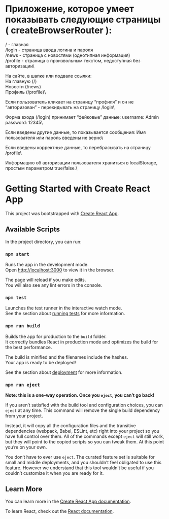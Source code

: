 # Приложение, которое умеет показывать следующие страницы ( createBrowserRouter ):
/ - главная\
/login - страница ввода логина и пароля\
/news - страница с новостями (однотипная информация)\
/profile - страница с произвольным текстом, недоступная без авторизации\

На сайте, в шапке или подвале ссылки:\
На главную (/)\
Новости (/news)\
Профиль (/profile)\

Если пользователь кликает на страницу “профиля” и он не “авторизован” - перекидывать на страницу /login\

Форма входа (/login) принимает “фейковые” данные: username: Admin password: 12345\

Если введены другие данные, то показывается сообщения: Имя пользователя или пароль введены не верно\

Если введены корректные данные, то перебрасывать на страницу /profile\

Информацию об авторизации пользователя храниться в localStorage, простым параметром true/false.\

# Getting Started with Create React App

This project was bootstrapped with [Create React App](https://github.com/facebook/create-react-app).

## Available Scripts

In the project directory, you can run:

### `npm start`

Runs the app in the development mode.\
Open [http://localhost:3000](http://localhost:3000) to view it in the browser.

The page will reload if you make edits.\
You will also see any lint errors in the console.

### `npm test`

Launches the test runner in the interactive watch mode.\
See the section about [running tests](https://facebook.github.io/create-react-app/docs/running-tests) for more information.

### `npm run build`

Builds the app for production to the `build` folder.\
It correctly bundles React in production mode and optimizes the build for the best performance.

The build is minified and the filenames include the hashes.\
Your app is ready to be deployed!

See the section about [deployment](https://facebook.github.io/create-react-app/docs/deployment) for more information.

### `npm run eject`

**Note: this is a one-way operation. Once you `eject`, you can’t go back!**

If you aren’t satisfied with the build tool and configuration choices, you can `eject` at any time. This command will remove the single build dependency from your project.

Instead, it will copy all the configuration files and the transitive dependencies (webpack, Babel, ESLint, etc) right into your project so you have full control over them. All of the commands except `eject` will still work, but they will point to the copied scripts so you can tweak them. At this point you’re on your own.

You don’t have to ever use `eject`. The curated feature set is suitable for small and middle deployments, and you shouldn’t feel obligated to use this feature. However we understand that this tool wouldn’t be useful if you couldn’t customize it when you are ready for it.

## Learn More

You can learn more in the [Create React App documentation](https://facebook.github.io/create-react-app/docs/getting-started).

To learn React, check out the [React documentation](https://reactjs.org/).
